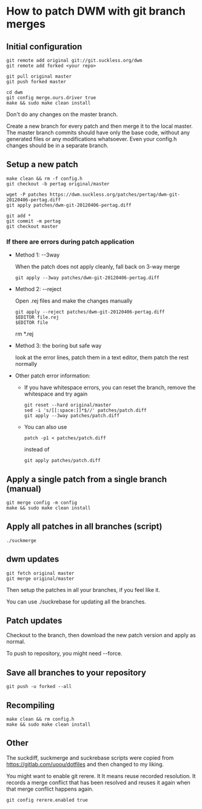 # How to patch DWM with git branch merges

## Initial configuration

    git remote add original git://git.suckless.org/dwm
    git remote add forked <your repo>

    git pull original master
    git push forked master

    cd dwm
    git config merge.ours.driver true
    make && sudo make clean install

Don't do any changes on the master branch.

Create a new branch for every patch and then merge it to the local master. The master branch commits should have only the base code, without any generated files or any modifications whatsoever. Even your config.h changes should be in a separate branch.

## Setup a new patch

    make clean && rm -f config.h
    git checkout -b pertag original/master

    wget -P patches https://dwm.suckless.org/patches/pertag/dwm-git-20120406-pertag.diff
    git apply patches/dwm-git-20120406-pertag.diff

    git add *
    git commit -m pertag
    git checkout master

### If there are errors during patch application

- Method 1: --3way

    When the patch does not apply cleanly, fall back on 3-way merge

      git apply --3way patches/dwm-git-20120406-pertag.diff

- Method 2: --reject

    Open .rej files and make the changes manually

      git apply --reject patches/dwm-git-20120406-pertag.diff
      $EDITOR file.rej
      $EDITOR file
    rm *.rej

- Method 3: the boring but safe way

    look at the error lines, patch them in a text editor, them patch the rest normally

- Other patch error information:
  - If you have whitespace errors, you can reset the branch, remove the whitespace and try again

        git reset --hard original/master
        sed -i 's/[[:space:]]*$//' patches/patch.diff
        git apply --3way patches/patch.diff

  - You can also use

        patch -p1 < patches/patch.diff

      instead of

        git apply patches/patch.diff

## Apply a single patch from a single branch (manual)

    git merge config -m config
    make && sudo make clean install

## Apply all patches in all branches (script)

    ./suckmerge

## dwm updates

    git fetch original master
    git merge original/master

Then setup the patches in all your branches, if you feel like it.

You can use ./suckrebase for updating all the branches.

## Patch updates

Checkout to the branch, then download the new patch version and apply as normal.

To push to repository, you might need --force.

## Save all branches to your repository

    git push -u forked --all

## Recompiling

    make clean && rm config.h 
    make && sudo make clean install
    
## Other

The suckdiff, suckmerge and suckrebase scripts were copied from <https://gitlab.com/uoou/dotfiles> and then changed to my liking.

You might want to enable git rerere. It It means reuse recorded resolution. It records a merge conflict that has been resolved and
reuses it again when that merge conflict happens again.

    git config rerere.enabled true
